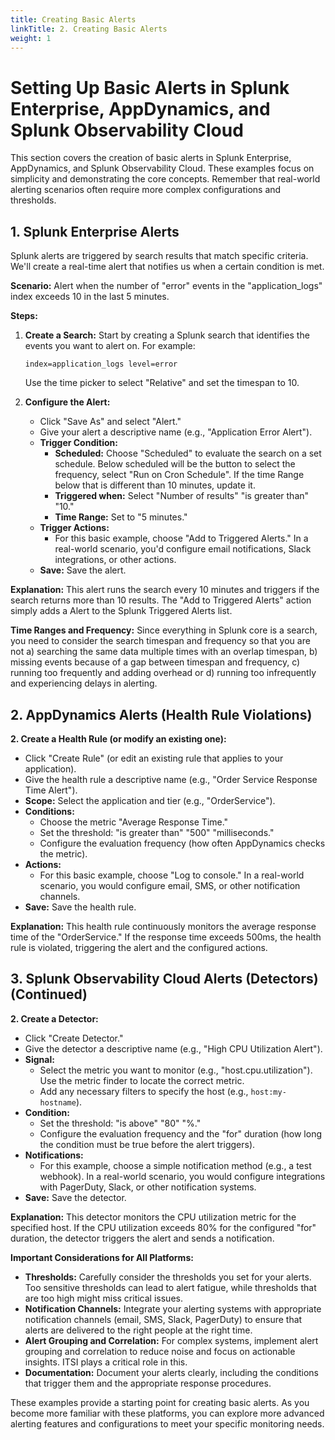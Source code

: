 ```yaml
---
title: Creating Basic Alerts
linkTitle: 2. Creating Basic Alerts
weight: 1
---
```


# Setting Up Basic Alerts in Splunk Enterprise, AppDynamics, and Splunk Observability Cloud

This section covers the creation of basic alerts in Splunk Enterprise, AppDynamics, and Splunk Observability Cloud.  These examples focus on simplicity and demonstrating the core concepts.  Remember that real-world alerting scenarios often require more complex configurations and thresholds.

## 1. Splunk Enterprise Alerts

Splunk alerts are triggered by search results that match specific criteria. We'll create a real-time alert that notifies us when a certain condition is met.

**Scenario:**  Alert when the number of "error" events in the "application_logs" index exceeds 10 in the last 5 minutes.

**Steps:**

1. **Create a Search:** Start by creating a Splunk search that identifies the events you want to alert on. For example:

   ```splunk
   index=application_logs level=error
   ```
    Use the time picker to select "Relative" and set the timespan to 10.

2. **Configure the Alert:**
   * Click "Save As" and select "Alert."
   * Give your alert a descriptive name (e.g., "Application Error Alert").
   * **Trigger Condition:**
      * **Scheduled:** Choose "Scheduled" to evaluate the search on a set schedule. Below scheduled will be the button to select the frequency, select "Run on Cron Schedule". If the time Range below that is different than 10 minutes, update it.
      * **Triggered when:** Select "Number of results" "is greater than" "10."
      * **Time Range:** Set to "5 minutes."
   * **Trigger Actions:**
      * For this basic example, choose "Add to Triggered Alerts."  In a real-world scenario, you'd configure email notifications, Slack integrations, or other actions.
   * **Save:** Save the alert.

**Explanation:** This alert runs the search every 10 minutes and triggers if the search returns more than 10 results. The "Add to Triggered Alerts" action simply adds a Alert to the Splunk Triggered Alerts list.

**Time Ranges and Frequency:** Since everything in Splunk core is a search, you need to consider the search timespan and frequency so that you are not a) searching the same data multiple times with an overlap timespan, b) missing events because of a gap between timespan and frequency, c) running too frequently and adding overhead or d) running too infrequently and experiencing delays in alerting.


## 2. AppDynamics Alerts (Health Rule Violations)

**2. Create a Health Rule (or modify an existing one):**
   * Click "Create Rule" (or edit an existing rule that applies to your application).
   * Give the health rule a descriptive name (e.g., "Order Service Response Time Alert").
   * **Scope:**  Select the application and tier (e.g., "OrderService").
   * **Conditions:**
      * Choose the metric "Average Response Time."
      * Set the threshold: "is greater than" "500" "milliseconds."
      * Configure the evaluation frequency (how often AppDynamics checks the metric).
   * **Actions:**
      * For this basic example, choose "Log to console."  In a real-world scenario, you would configure email, SMS, or other notification channels.
   * **Save:** Save the health rule.

**Explanation:** This health rule continuously monitors the average response time of the "OrderService." If the response time exceeds 500ms, the health rule is violated, triggering the alert and the configured actions.


## 3. Splunk Observability Cloud Alerts (Detectors) (Continued)

**2. Create a Detector:**
   * Click "Create Detector."
   * Give the detector a descriptive name (e.g., "High CPU Utilization Alert").
   * **Signal:**
      * Select the metric you want to monitor (e.g., "host.cpu.utilization").  Use the metric finder to locate the correct metric.
      * Add any necessary filters to specify the host (e.g., `host:my-hostname`).
   * **Condition:**
      * Set the threshold: "is above" "80" "%."
      * Configure the evaluation frequency and the "for" duration (how long the condition must be true before the alert triggers).
   * **Notifications:**
      * For this example, choose a simple notification method (e.g., a test webhook). In a real-world scenario, you would configure integrations with PagerDuty, Slack, or other notification systems.
   * **Save:** Save the detector.

**Explanation:** This detector monitors the CPU utilization metric for the specified host.  If the CPU utilization exceeds 80% for the configured "for" duration, the detector triggers the alert and sends a notification.

**Important Considerations for All Platforms:**

* **Thresholds:** Carefully consider the thresholds you set for your alerts.  Too sensitive thresholds can lead to alert fatigue, while thresholds that are too high might miss critical issues.
* **Notification Channels:**  Integrate your alerting systems with appropriate notification channels (email, SMS, Slack, PagerDuty) to ensure that alerts are delivered to the right people at the right time.
* **Alert Grouping and Correlation:**  For complex systems, implement alert grouping and correlation to reduce noise and focus on actionable insights.  ITSI plays a critical role in this.
* **Documentation:** Document your alerts clearly, including the conditions that trigger them and the appropriate response procedures.

These examples provide a starting point for creating basic alerts.  As you become more familiar with these platforms, you can explore more advanced alerting features and configurations to meet your specific monitoring needs.
